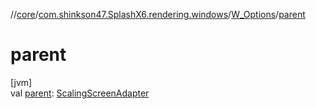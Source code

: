 //[core](../../../index.md)/[com.shinkson47.SplashX6.rendering.windows](../index.md)/[W_Options](index.md)/[parent](parent.md)

# parent

[jvm]\
val [parent](parent.md): [ScalingScreenAdapter](../../com.shinkson47.SplashX6.rendering/-scaling-screen-adapter/index.md)
